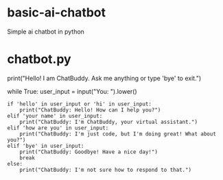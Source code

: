 # basic-ai-chatbot
Simple ai chatbot in python 
# chatbot.py

print("Hello! I am ChatBuddy. Ask me anything or type 'bye' to exit.")

while True:
    user_input = input("You: ").lower()

    if 'hello' in user_input or 'hi' in user_input:
        print("ChatBuddy: Hello! How can I help you?")
    elif 'your name' in user_input:
        print("ChatBuddy: I'm ChatBuddy, your virtual assistant.")
    elif 'how are you' in user_input:
        print("ChatBuddy: I'm just code, but I'm doing great! What about you?")
    elif 'bye' in user_input:
        print("ChatBuddy: Goodbye! Have a nice day!")
        break
    else:
        print("ChatBuddy: I'm not sure how to respond to that.")

